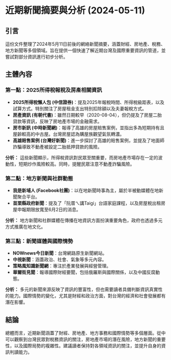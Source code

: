 # 近期新聞摘要與分析 (2024-05-11)

## 引言

這份文件整理了2024年5月11日前後的網絡新聞摘要，涵蓋財經、房地產、稅務、地方新聞等多個領域。旨在提供一個快速了解近期台灣及國際重要資訊的管道，並嘗試對部分資訊進行初步分析。

## 主體內容

### 第一點：2025所得稅報稅及房產相關資訊

*   **2025所得稅懶人包 (中信證券)**：提及2025年報稅時間、所得稅級距表，以及試算方式。特別關注了房屋租金支出特別扣除額以及夫妻報稅方式。
*   **房產資訊 (有朝代書)**：雖然日期較早（2020-08-04），但仍提及了房屋二胎貸款等資訊，反映了房地產市場的金融需求。
*   **房市新訊 (中時新聞網)**：報導了高雄的房屋賠售案例，並指出多為短期持有且屋齡較高的中古屋。台灣房屋認為購屋族觀望氣氛轉濃。
*   **高雄賠售案例 (台灣好新聞)**：進一步探討了高雄的賠售案例，並提及了地面師詐騙導致不動產被設定二胎抵押貸款的風險。

**分析：** 這些新聞顯示，所得稅資訊對民眾至關重要，而房地產市場存在一定的波動性，短期炒作風險較高。同時，提醒民眾注意不動產詐騙風險。

### 第二點：地方新聞與社群動態

*   **我是新埔人 (Facebook社團)**：以在地新聞時事為主，屬於半被動媒體在地新聞聚合平台。
*   **苗栗縣政府新聞**：提及了「阮厝ㄟ講Taigi」台語家庭課程，以及房屋稅出租房屋申報期限放寬至6月2日的消息。

**分析：** 地方新聞和社群媒體在傳播在地資訊方面扮演重要角色，政府也透過多元方式推廣在地文化。

### 第三點：新聞媒體與國際情勢

*   **NOWnews今日新聞**：台灣網路原生新聞網站。
*   **中視新聞**：涵蓋政治、社會、氣象等多元內容。
*   **策略風知識新聞網**：專注於產業發展與經營管理。
*   **華爾街見聞**：報導國際財經要聞，包括俄羅斯與國際關係，以及中國反腐動態。

**分析：** 多元的新聞來源反映了資訊的豐富性，但也需要讀者具備判斷資訊真實性的能力。國際情勢的變化，尤其是財經和政治方面，對台灣的經濟和社會發展都有潛在影響。

## 結論

總體而言，近期新聞涵蓋了財經、房地產、地方事務和國際情勢等多個層面。從中可以觀察到台灣民眾對稅務資訊的關注，房地產市場的潛在風險，地方新聞的重要性，以及國際局勢的複雜性。建議讀者保持對各領域資訊的關注，並提升自身的資訊判讀能力。
